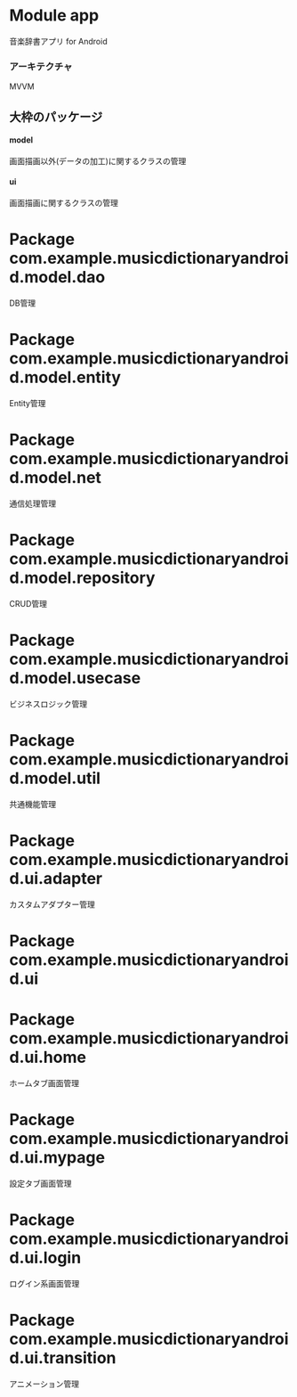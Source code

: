 # Module app
音楽辞書アプリ for Android
### アーキテクチャ
MVVM

## 大枠のパッケージ
#### model
画面描画以外(データの加工)に関するクラスの管理

#### ui
画面描画に関するクラスの管理

# Package com.example.musicdictionaryandroid.model.dao
DB管理

# Package com.example.musicdictionaryandroid.model.entity
Entity管理

# Package com.example.musicdictionaryandroid.model.net
通信処理管理

# Package com.example.musicdictionaryandroid.model.repository
CRUD管理

# Package com.example.musicdictionaryandroid.model.usecase
ビジネスロジック管理

# Package com.example.musicdictionaryandroid.model.util
共通機能管理

# Package com.example.musicdictionaryandroid.ui.adapter
カスタムアダプター管理

# Package com.example.musicdictionaryandroid.ui

# Package com.example.musicdictionaryandroid.ui.home
ホームタブ画面管理

# Package com.example.musicdictionaryandroid.ui.mypage
設定タブ画面管理

# Package com.example.musicdictionaryandroid.ui.login
ログイン系画面管理

# Package com.example.musicdictionaryandroid.ui.transition
アニメーション管理
